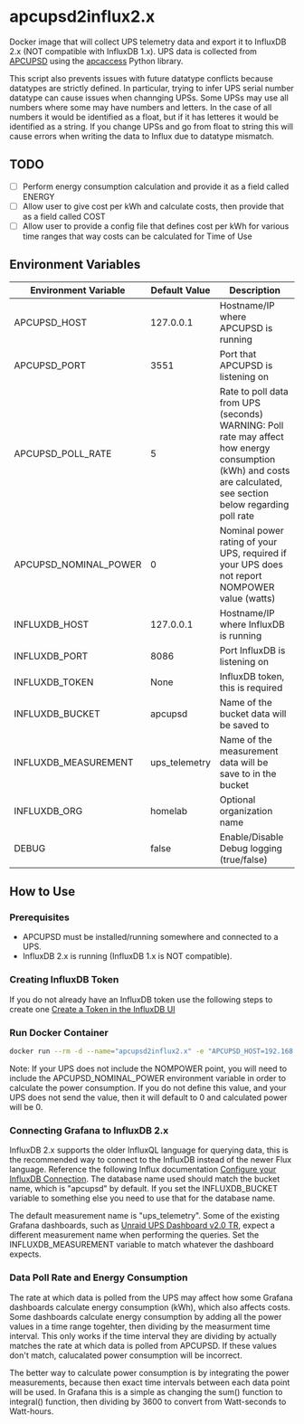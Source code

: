 # apcupsd2influx2.x

Docker image that will collect UPS telemetry data and export it to InfluxDB 2.x (NOT compatible with InfluxDB 1.x). UPS data is collected from [APCUPSD](http://www.apcupsd.org/) using the [apcaccess](https://pypi.org/project/apcaccess/) Python library.

This script also prevents issues with future datatype conflicts because datatypes are strictly defined. In particular, trying to infer UPS serial number datatype can cause issues when channging UPSs. Some UPSs may use all numbers where some may have numbers and letters. In the case of all numbers it would be identified as a float, but if it has letteres it would be identified as a string. If you change UPSs and go from float to string this will cause errors when writing the data to Influx due to datatype mismatch.

## TODO
- [ ] Perform energy consumption calculation and provide it as a field called ENERGY
- [ ] Allow user to give cost per kWh and calculate costs, then provide that as a field called COST
- [ ] Allow user to provide a config file that defines cost per kWh for various time ranges that way costs can be calculated for Time of Use

## Environment Variables

| Environment Variable | Default Value | Description |
| -------------------- | ------------- | ----------- |
| APCUPSD_HOST | 127.0.0.1 | Hostname/IP where APCUPSD is running |
| APCUPSD_PORT | 3551 | Port that APCUPSD is listening on |
| APCUPSD_POLL_RATE | 5 | Rate to poll data from UPS (seconds) WARNING: Poll rate may affect how energy consumption (kWh) and costs are calculated, see section below regarding poll rate |
| APCUPSD_NOMINAL_POWER | 0 | Nominal power rating of your UPS, required if your UPS does not report NOMPOWER value (watts) |
| INFLUXDB_HOST | 127.0.0.1 | Hostname/IP where InfluxDB is running |
| INFLUXDB_PORT | 8086 | Port InfluxDB is listening on |
| INFLUXDB_TOKEN | None | InfluxDB token, this is required |
| INFLUXDB_BUCKET | apcupsd | Name of the bucket data will be saved to |
| INFLUXDB_MEASUREMENT | ups_telemetry | Name of the measurement data will be save to in the bucket |
| INFLUXDB_ORG | homelab | Optional organization name |
| DEBUG | false | Enable/Disable Debug logging (true/false) |

## How to Use

### Prerequisites
* APCUPSD must be installed/running somewhere and connected to a UPS. 
* InfluxDB 2.x is running (InfluxDB 1.x is NOT compatible).

### Creating InfluxDB Token
If you do not already have an InfluxDB token use the following steps to create one [Create a Token in the InfluxDB UI](https://docs.influxdata.com/influxdb/v2/admin/tokens/create-token/#create-a-token-in-the-influxdb-ui)

### Run Docker Container
```bash
docker run --rm -d --name="apcupsd2influx2.x" -e "APCUPSD_HOST=192.168.1.10" -e "INFLUXDB_HOST=192.168.1.10" -e "INFLUXDB_TOKEN=<token>" ghcr.io/freeskier93/apcupsd2influx2.x:latest
```
Note: If your UPS does not include the NOMPOWER point, you will need to include the APCUPSD_NOMINAL_POWER environment variable in order to calculate the power consumption. If you do not define this value, and your UPS does not send the value, then it will default to 0 and calculated power will be 0.

### Connecting Grafana to InfluxDB 2.x
InfluxDB 2.x supports the older InfluxQL language for querying data, this is the recommended way to connect to the InfluxDB instead of the newer Flux language. Reference the following Influx documentation [Configure your InfluxDB Connection](https://docs.influxdata.com/influxdb/v2/tools/grafana/#configure-your-influxdb-connection). The database name used should match the bucket name, which is "apcupsd" by default. If you set the INFLUXDB_BUCKET variable to something else you need to use that for the database name.

The default measurement name is "ups_telemetry". Some of the existing Grafana dashboards, such as [Unraid UPS Dashboard v2.0 TR](https://grafana.com/grafana/dashboards/10615-unraid-ups-dashboard-v2-0-tr/), expect a different measurement name when performing the queries. Set the INFLUXDB_MEASUREMENT variable to match whatever the dashboard expects.

### Data Poll Rate and Energy Consumption
The rate at which data is polled from the UPS may affect how some Grafana dashboards calculate energy consumption (kWh), which also affects costs. Some dashboards calculate energy consumption by adding all the power values in a time range togehter, then dividing by the measurment time interval. This only works if the time interval they are dividing by actually matches the rate at which data is polled from APCUPSD. If these values don't match, calucalated power consumption will be incorrect. 

The better way to calculate power consumption is by integrating the power measurements, because then exact time intervals between each data point will be used. In Grafana this is a simple as changing the sum() function to integral() function, then dividing by 3600 to convert from Watt-seconds to Watt-hours.
